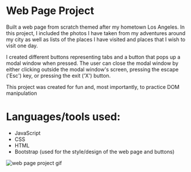 # Web Page Project

Built a web page from scratch themed after my hometown Los Angeles. In this project, I included the photos I have taken from my adventures around my city as well as lists of the places I have visited and places that I wish to visit one day. 

I created different buttons representing  tabs and a button that pops up a modal window when pressed. The user can close the modal window by either clicking outside the modal window's screen, pressing the escape ('Esc') key, or pressing the exit ('X') button.



This project was created for fun and, most importantly, to practice DOM manipulation  

# Languages/tools used:
* JavaScript
* CSS
* HTML
* Bootstrap (used for the style/design of the web page and buttons)

![web page project gif](https://user-images.githubusercontent.com/57569284/127786135-674b59bf-cbd2-4c7c-b6af-26650a9673d1.gif)
